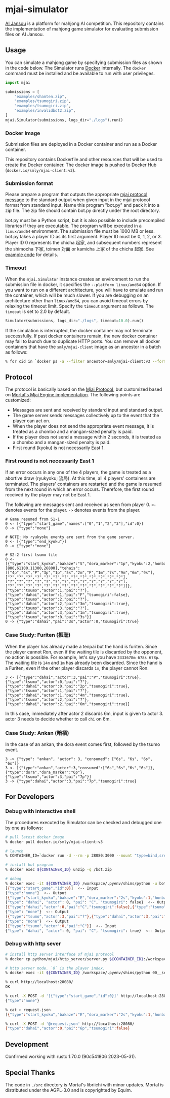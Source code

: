 # mjai-simulator

[AI Jansou](https://mjai.app) is a platform for mahjong AI competition.
This repository contains the implementation of mahjong game simulator for evaluating submission files on AI Jansou.

## Usage

You can simulate a mahjong game by specifying submission files as shown in the code below.
The Simulator runs [Docker](https://www.docker.com/) internally. The `docker` command must be installed and be available to run with user privileges.

```py
import mjai

submissions = [
    "examples/shanten.zip",
    "examples/tsumogiri.zip",
    "examples/tsumogiri.zip",
    "examples/invalidbot2.zip",
]
mjai.Simulator(submissions, logs_dir="./logs").run()
```

### Docker Image

Submission files are deployed in a Docker container and run as a Docker container.

This repository contains Dockerfile and other resources that will be used to create the Docker container.
The docker image is pushed to Docker Hub (`docker.io/smly/mjai-client:v3`).

### Submission format

Please prepare a program that outputs the appropriate [mjai protocol message](https://gimite.net/pukiwiki/index.php?Mjai%20%E9%BA%BB%E9%9B%80AI%E5%AF%BE%E6%88%A6%E3%82%B5%E3%83%BC%E3%83%90) to the standard output when given input in the mjai protocol format from standard input. Name this program "bot.py" and pack it into a zip file. The zip file should contain bot.py directly under the root directory.

bot.py must be a Python script, but it is also possible to include precompiled libraries if they are executable. The program will be executed in a `linux/amd64` environment. The submission file must be 1000 MB or less.
bot.py takes a player ID as its first argument. Player ID must be 0, 1, 2, or 3. Player ID 0 represents the chicha 起家, and subsequent numbers represent the shimocha 下家, toimen 対面 or kamicha 上家 of the chicha 起家. See [example code](https://github.com/smly/mjai.app/blob/main/examples/tsumogiri/bot.py) for details.

### Timeout

When the `mjai.Simulator` instance creates an environment to run the submission file in docker, it specifies the `--platform linux/amd64` option. If you want to run on a different architecture, you will have to emulate and run the container, which will be much slower. If you are debugging on an architecture other than `linux/amd64`, you can avoid timeout errors by relaxing the timeout limit. Specify the `timeout` argument as follows. The `timeout` is set to 2.0 by default.

```py
Simulator(submissions, logs_dir="./logs", timeout=10.0).run()
```

If the simulation is interrupted, the docker container may not terminate successfully. If past docker containers remain, the new docker container may fail to launch due to duplicate HTTP ports. You can remove all docker containers that have the `smly/mjai-client` image as an ancestor in a batch as follows:

```sh
% for cid in `docker ps -a --filter ancestor=smly/mjai-client:v3 --format "{{.ID}}"`; do docker rm -f $cid; done
```

## Protocol

The protocol is basically based on the [Mjai Protocol](https://gimite.net/pukiwiki/index.php?Mjai%20%E9%BA%BB%E9%9B%80AI%E5%AF%BE%E6%88%A6%E3%82%B5%E3%83%BC%E3%83%90), but customized based on [Mortal's Mjai Engine implementation](https://github.com/Equim-chan/Mortal/blob/main/libriichi/src/mjai/event.rs). The following points are customized:

- Messages are sent and received by standard input and standard output.
- The game server sends messages collectively up to the event that the player can act on.
- When the player does not send the appropriate event message, it is treated as a chombo and a mangan-sized penalty is paid.
- If the player does not send a message within 2 seconds, it is treated as a chombo and a mangan-sized penalty is paid.
- First round (kyoku) is not necessarily East 1.

### First round is not necessarily East 1

If an error occurs in any one of the 4 players, the game is treated as a abortive draw (ryukyoku; 流局). At this time, all 4 players' containers are terminated. The players' containers are restarted and the game is resumed from the next round in which an error occurs. Therefore, the first round received by the player may not be East 1.

The following are messages sent and received as seen from player 0.
`<-` denotes events for the player.
`->` denotes events from the player.

```
# Game resumed from S1-1
0 <- [{"type":"start_game","names":["0","1","2","3"],"id":0}]
0 -> {"type":"none"}

# NOTE: No ryukyoku events are sent from the game server.
0 <- [{"type":"end_kyoku"}]
0 -> {"type":"none"}

# S2-2 first tsumo tile
0 <- [{"type":"start_kyoku","bakaze":"S","dora_marker":"1p","kyoku":2,"honba":2,"kyotaku":0,"oya":1,"scores":[800,61100,11300,26800],"tehais":[["4p","4s","P","3p","1p","5s","2m","F","1m","7s","9m","6m","9s"],["?","?","?","?","?","?","?","?","?","?","?","?","?"],["?","?","?","?","?","?","?","?","?","?","?","?","?"],["?","?","?","?","?","?","?","?","?","?","?","?","?"]]},{"type":"tsumo","actor":1,"pai":"?"},{"type":"dahai","actor":1,"pai":"F","tsumogiri":false},{"type":"tsumo","actor":2,"pai":"?"},{"type":"dahai","actor":2,"pai":"3m","tsumogiri":true},{"type":"tsumo","actor":3,"pai":"?"},{"type":"dahai","actor":3,"pai":"1m","tsumogiri":true},{"type":"tsumo","actor":0,"pai":"3s"}]
0 -> {"type":"dahai","pai":"3s","actor":0,"tsumogiri":true}
```

### Case Study: Furiten (振聴)

When the player has already made a tenpai but the hand is furiten. Since the player cannot Ron, even if the waiting tile is discarded by the opponent, no action is possible.
For example, let's say you have `2333678m 678s 678p`. The waiting tile is `14m` and `1m` has already been discarded.
Since the hand is a Furiten, even if the other player discards `1m`, the player cannot Ron.

```
3 <- [{"type":"dahai","actor":3,"pai":"P","tsumogiri":true},{"type":"tsumo","actor":0,"pai":"?"},{"type":"dahai","actor":0,"pai":"2p","tsumogiri":true},{"type":"tsumo","actor":1,"pai":"?"},{"type":"dahai","actor":1,"pai":"4m","tsumogiri":true},{"type":"tsumo","actor":2,"pai":"?"},{"type":"dahai","actor":2,"pai":"6m","tsumogiri":true}]
```

In this case, immediately after actor 2 discards 6m, input is given to actor 3. actor 3 needs to decide whether to call `chi` on 6m.

### Case Study: Ankan (暗槓)

In the case of an ankan, the dora event comes first, followed by the tsumo event.

```
3 -> {"type": "ankan", "actor": 3, "consumed": ["6s", "6s", "6s", "6s"]}
3 <- [{"type":"ankan","actor":3,"consumed":["6s","6s","6s","6s"]},{"type":"dora","dora_marker":"6p"},{"type":"tsumo","actor":3,"pai":"7p"}]
3 -> {"type":dahai","actor":3,"pai":"7p","tsumogiri":true}
```

## For Developers

### Debug with interactive shell

The procedures executed by Simulator can be checked and debugged one by one as follows:

```bash
# pull latest docker image
% docker pull docker.io/smly/mjai-client:v3

# launch
% CONTAINER_ID=`docker run -d --rm -p 28080:3000 --mount "type=bind,src=/Users/smly/gitws/mjai.app/examples/rulebase.zip,dst=/bot.zip,readonly" smly/mjai-client:v3 sleep infinity`

# install bot program
% docker exec ${CONTAINER_ID} unzip -q /bot.zip

# debug
% docker exec -it ${CONTAINER_ID} /workspace/.pyenv/shims/python -u bot.py 0
[{"type":"start_game","id":0}]  <-- Input
{"type":"none"}  <-- Output
[{"type":"start_kyoku","bakaze":"E","dora_marker":"2s","kyoku":1,"honba":0,"kyotaku":0,"oya":0,"scores":[25000,25000,25000,25000],"tehais":[["E","6p","9m","8m","C","2s","7m","S","6m","1m","S","3s","8m"],["?","?","?","?","?","?","?","?","?","?","?","?","?"],["?","?","?","?","?","?","?","?","?","?","?","?","?"],["?","?","?","?","?","?","?","?","?","?","?","?","?"]]},{"type":"tsumo","actor":0,"pai":"1m"}]  <-- Input
{"type": "dahai", "actor": 0, "pai": "C", "tsumogiri": false}  <-- Output
[{"type":"dahai","actor":0,"pai":"C","tsumogiri":false},{"type":"tsumo","actor":1,"pai":"?"},{"type":"dahai","actor":1,"pai":"3m","tsumogiri":false},{"type":"tsumo","actor":2,"pai":"?"},{"type":"dahai","actor":2,"pai":"1m","tsumogiri":false}]  <-- Input
{"type": "none"}  <-- Output
[{"type":"tsumo","actor":3,"pai":"?"},{"type":"dahai","actor":3,"pai":"1m","tsumogiri":false}]  <-- Input
{"type": "none"}  <-- Output
[{"type":"tsumo","actor":0,"pai":"C"}]  <-- Input
{"type": "dahai", "actor": 0, "pai": "C", "tsumogiri": true}  <-- Output
```

### Debug with http sever

```bash
# install http server interface of mjai protocol
% docker cp python/mjai/http_server/server.py ${CONTAINER_ID}:/workspace/00__server__.py

# http server mode. `0` is the player index.
% docker exec -it ${CONTAINER_ID} /workspace/.pyenv/shims/python 00__server__.py 0
```

```bash
% curl http://localhost:28080/
OK

% curl -X POST -d '[{"type":"start_game","id":0}]' http://localhost:28080/
{"type":"none"}

% cat > request.json
[{"type":"start_kyoku","bakaze":"E","dora_marker":"2s","kyoku":1,"honba":0,"kyotaku":0,"oya":0,"scores":[25000,25000,25000,25000],"tehais":[["E","6p","9m","8m","C","2s","7m","S","6m","1m","S","3s","8m"],["?","?","?","?","?","?","?","?","?","?","?","?","?"],["?","?","?","?","?","?","?","?","?","?","?","?","?"],["?","?","?","?","?","?","?","?","?","?","?","?","?"]]},{"type":"tsumo","actor":0,"pai":"1m"}]

% curl -X POST -d '@request.json' http://localhost:28080/
{"type":"dahai","actor":0,"pai":"6p","tsumogiri":false}
```

## Development

Confirmed working with rustc 1.70.0 (90c541806 2023-05-31).

## Special Thanks

The code in `./src` directory is Mortal's libriichi with minor updates. Mortal is distributed under the AGPL-3.0 and is copyrighted by Equim.
